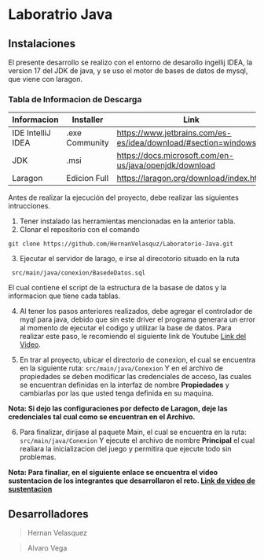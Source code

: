 # Laboratrio Java
## Instalaciones 

El presente desarrollo se realizo con el entorno de desarollo ingellij IDEA, la version 17 del JDK de java, y se uso el motor de bases de datos de mysql, que viene con laragon.

### Tabla de Informacion de Descarga
| Informacion |Installer | Link |
|-------------|------|----------|
| IDE IntelliJ IDEA | .exe Community | https://www.jetbrains.com/es-es/idea/download/#section=windows
| JDK | .msi | https://docs.microsoft.com/en-us/java/openjdk/download |
| Laragon | Edicion Full | https://laragon.org/download/index.html |

Antes de realizar la ejecución del proyecto, debe realizar las siguientes intrucciones.
1. Tener instalado las herramientas mencionadas en la anterior tabla.
2. Clonar el repositorio con el comando 

` git clone https://github.com/HernanVelasquz/Laboratorio-Java.git `

3. Ejecutar el servidor de larago, e irse al direcotorio situado en la ruta 

` src/main/java/conexion/BasedeDatos.sql`

El cual contiene el script de la estructura de la basase de datos y la informacion que tiene cada tablas. 

4. Al tener los pasos anteriores realizados, debe agregar el controlador de myql para java, debido que sin este driver el programa generara un error al momento de ejecutar el codigo y utilizar la base de datos. Para realizar este paso, le recomiendo el siguiente link de Youtube <a href="https://www.youtube.com/watch?v=h6xwRwlFypM&t=176s">Link del Video</a>.

5. En trar al proyecto, ubicar el directorio de conexion, el cual se encuentra en la siguiente ruta: 
` src/main/java/Conexion `
Y en el archivo de propiedades se deben modificar las credenciales de acceso, las cuales se encuentran definidas en la interfaz de nombre <b>Propiedades</b> y cambiarlas por las que usted tenga definida en su maquina.

<b>Nota: Si dejo las configuraciones por defecto de Laragon, deje las credenciales tal cual como se encuentran en el Archivo. </b>

6. Para finalizar, dirijase al paquete Main, el cual se encuentra en la ruta:
`src/main/java/Conexion`
Y ejecute el archivo de nombre <b>Principal</b> el cual realiara la inicializacion del juego y permitira que ejecute todo sin problemas. 

<b>Nota: Para finaliar, en el siguiente enlace se encuentra el video
sustentacion de los integrantes que desarrollaron el reto. <a href="https://www.youtube.com/watch?v=25uKzj8zSOE&list=PLPazevQowqh65_rdebabaC-WeKFbtmu7O&index=3">Link de video de sustentacion</a></b>


## Desarrolladores
> Hernan Velasquez

> Alvaro Vega 